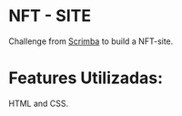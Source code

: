 # NFT - SITE
Challenge from [Scrimba](https://scrimba.com/) to build a NFT-site.

# Features Utilizadas:
HTML and CSS.

